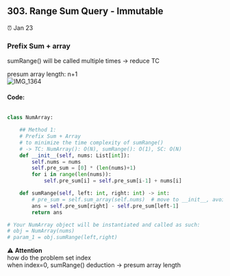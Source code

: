 ## 303. Range Sum Query - Immutable

:alarm_clock: Jan 23

### Prefix Sum + array

sumRange() will be called multiple times -> reduce TC

presum array length: n+1\
![IMG_1364](https://user-images.githubusercontent.com/51430523/214102583-413907f0-7b08-4572-94df-720f3bef6bb4.jpg)


#### Code:
```python

class NumArray:

    ## Method 1:
    # Prefix Sum + Array
    # to minimize the time complexity of sumRange() 
    # -> TC: NumArray(): O(N), sumRange(): O(1), SC: O(N)
    def __init__(self, nums: List[int]):
        self.nums = nums
        self.pre_sum = [0] * (len(nums)+1)
        for i in range(len(nums)):
            self.pre_sum[i] = self.pre_sum[i-1] + nums[i]

    def sumRange(self, left: int, right: int) -> int:
        # pre_sum = self.sum_array(self.nums)  # move to __init__, avoid call multiple times here.
        ans = self.pre_sum[right] - self.pre_sum[left-1]
        return ans

# Your NumArray object will be instantiated and called as such:
# obj = NumArray(nums)
# param_1 = obj.sumRange(left,right)

```

:warning: **Attention**\
how do the problem set index\
when index=0, sumRange() deduction -> presum array length
